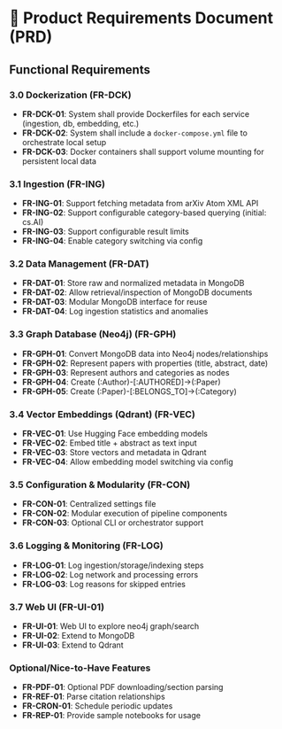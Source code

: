 
# 📗 Product Requirements Document (PRD)

## Functional Requirements

### 3.0 Dockerization (FR-DCK)
- **FR-DCK-01**: System shall provide Dockerfiles for each service (ingestion, db, embedding, etc.)
- **FR-DCK-02**: System shall include a `docker-compose.yml` file to orchestrate local setup
- **FR-DCK-03**: Docker containers shall support volume mounting for persistent local data

### 3.1 Ingestion (FR-ING)
- **FR-ING-01**: Support fetching metadata from arXiv Atom XML API
- **FR-ING-02**: Support configurable category-based querying (initial: cs.AI)
- **FR-ING-03**: Support configurable result limits
- **FR-ING-04**: Enable category switching via config

### 3.2 Data Management (FR-DAT)
- **FR-DAT-01**: Store raw and normalized metadata in MongoDB
- **FR-DAT-02**: Allow retrieval/inspection of MongoDB documents
- **FR-DAT-03**: Modular MongoDB interface for reuse
- **FR-DAT-04**: Log ingestion statistics and anomalies

### 3.3 Graph Database (Neo4j) (FR-GPH)
- **FR-GPH-01**: Convert MongoDB data into Neo4j nodes/relationships
- **FR-GPH-02**: Represent papers with properties (title, abstract, date)
- **FR-GPH-03**: Represent authors and categories as nodes
- **FR-GPH-04**: Create (:Author)-[:AUTHORED]->(:Paper)
- **FR-GPH-05**: Create (:Paper)-[:BELONGS_TO]->(:Category)

### 3.4 Vector Embeddings (Qdrant) (FR-VEC)
- **FR-VEC-01**: Use Hugging Face embedding models
- **FR-VEC-02**: Embed title + abstract as text input
- **FR-VEC-03**: Store vectors and metadata in Qdrant
- **FR-VEC-04**: Allow embedding model switching via config

### 3.5 Configuration & Modularity (FR-CON)
- **FR-CON-01**: Centralized settings file
- **FR-CON-02**: Modular execution of pipeline components
- **FR-CON-03**: Optional CLI or orchestrator support

### 3.6 Logging & Monitoring (FR-LOG)
- **FR-LOG-01**: Log ingestion/storage/indexing steps
- **FR-LOG-02**: Log network and processing errors
- **FR-LOG-03**: Log reasons for skipped entries

### 3.7 Web UI (FR-UI-01)
- **FR-UI-01**: Web UI to explore neo4j graph/search
- **FR-UI-02**: Extend to MongoDB
- **FR-UI-03**: Extend to Qdrant

### Optional/Nice-to-Have Features
- **FR-PDF-01**: Optional PDF downloading/section parsing
- **FR-REF-01**: Parse citation relationships
- **FR-CRON-01**: Schedule periodic updates
- **FR-REP-01**: Provide sample notebooks for usage

